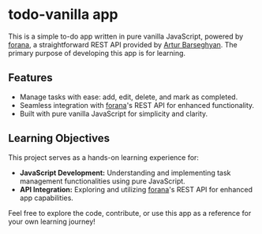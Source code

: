 # todo-vanilla app

This is a simple to-do app written in pure vanilla JavaScript, powered by [forana](https://github.com/barseghyanartur/forana/tree/main/todo), a straightforward REST API provided by [Artur Barseghyan](https://github.com/barseghyanartur). The primary purpose of developing this app is for learning.

## Features

- Manage tasks with ease: add, edit, delete, and mark as completed.
- Seamless integration with [forana](https://github.com/barseghyanartur/forana/tree/main/todo)'s REST API for enhanced functionality.
- Built with pure vanilla JavaScript for simplicity and clarity.

## Learning Objectives

This project serves as a hands-on learning experience for:

- **JavaScript Development:** Understanding and implementing task management functionalities using pure JavaScript.
- **API Integration:** Exploring and utilizing [forana](https://github.com/barseghyanartur/forana/tree/main/todo)'s REST API for enhanced app capabilities.

Feel free to explore the code, contribute, or use this app as a reference for your own learning journey!
